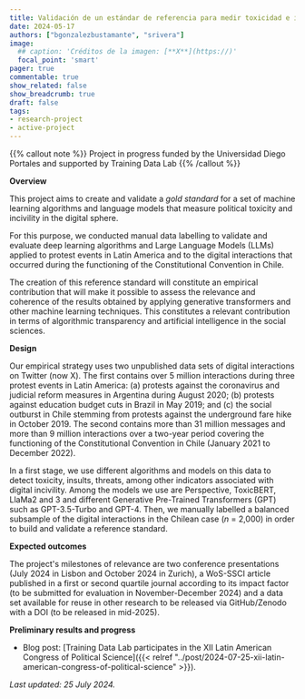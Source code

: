 ```yaml
---
title: Validación de un estándar de referencia para medir toxicidad e incivilidad política en la esfera digital
date: 2024-05-17
authors: ["bgonzalezbustamante", "srivera"]
image:
  ## caption: 'Créditos de la imagen: [**X**](https://)'
  focal_point: 'smart'
pager: true
commentable: true
show_related: false
show_breadcrumb: true
draft: false
tags:
- research-project
- active-project
---
```


{{% callout note %}}
Project in progress funded by the Universidad Diego Portales and supported by Training Data Lab
{{% /callout %}}

<!--more-->

**Overview**

This project aims to create and validate a *gold standard* for a set of machine learning algorithms and language models that measure political toxicity and incivility in the digital sphere.

For this purpose, we conducted manual data labelling to validate and evaluate deep learning algorithms and Large Language Models (LLMs) applied to protest events in Latin America and to the digital interactions that occurred during the functioning of the Constitutional Convention in Chile.

The creation of this reference standard will constitute an empirical contribution that will make it possible to assess the relevance and coherence of the results obtained by applying generative transformers and other machine learning techniques. This constitutes a relevant contribution in terms of algorithmic transparency and artificial intelligence in the social sciences.

**Design**

Our empirical strategy uses two unpublished data sets of digital interactions on Twitter (now X). The first contains over 5 million interactions during three protest events in Latin America: (a) protests against the coronavirus and judicial reform measures in Argentina during August 2020; (b) protests against education budget cuts in Brazil in May 2019; and (c) the social outburst in Chile stemming from protests against the underground fare hike in October 2019. The second contains more than 31 million messages and more than 9 million interactions over a two-year period covering the functioning of the Constitutional Convention in Chile (January 2021 to December 2022).

In a first stage, we use different algorithms and models on this data to detect toxicity, insults, threats, among other indicators associated with digital incivility. Among the models we use are Perspective, ToxicBERT, LlaMa2 and 3 and different Generative Pre-Trained Transformers (GPT) such as GPT-3.5-Turbo and GPT-4. Then, we manually labelled a balanced subsample of the digital interactions in the Chilean case (*n* = 2,000) in order to build and validate a reference standard.

**Expected outcomes**

The project's milestones of relevance are two conference presentations (July 2024 in Lisbon and October 2024 in Zurich), a WoS-SSCI article published in a first or second quartile journal according to its impact factor (to be submitted for evaluation in November-December 2024) and a data set available for reuse in other research to be released via GitHub/Zenodo with a DOI (to be released in mid-2025).

**Preliminary results and progress**

* Blog post: [Training Data Lab participates in the XII Latin American Congress of Political Science]({{< relref "../post/2024-07-25-xii-latin-american-congress-of-political-science" >}}).

_Last updated: 25 July 2024._